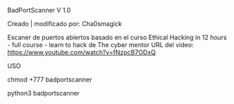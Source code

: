 BadPortScanner V 1.0

Creado | modificado por: Cha0smagick


Escaner de puertos abiertos basado en el curso Ethical Hacking in 12 hours - full course - learn to hack de The cyber mentor
URL del video: https://www.youtube.com/watch?v=fNzpcB7ODxQ


USO

chmod +777 badportscanner

python3 badportscanner <ip>
